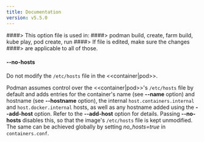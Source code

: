 ```yaml
---
title: Documentation
version: v5.5.0
---
```


####> This option file is used in:
####>   podman build, create, farm build, kube play, pod create, run
####> If file is edited, make sure the changes
####> are applicable to all of those.
#### **--no-hosts**

Do not modify the `/etc/hosts` file in the <<container|pod>>.

Podman assumes control over the <<container|pod>>'s `/etc/hosts` file by
default and adds entries for the container's name (see **--name** option) and
hostname (see **--hostname** option), the internal `host.containers.internal`
and `host.docker.internal` hosts, as well as any hostname added using the
**--add-host** option. Refer to the **--add-host** option for details. Passing
**--no-hosts** disables this, so that the image's `/etc/hosts` file is kept
unmodified. The same can be achieved globally by setting *no_hosts=true* in
`containers.conf`.

